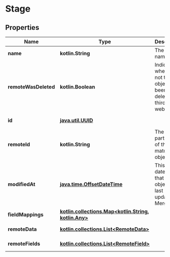 
# Stage

## Properties
Name | Type | Description | Notes
------------ | ------------- | ------------- | -------------
**name** | **kotlin.String** | The stage&#39;s name. |  [optional]
**remoteWasDeleted** | **kotlin.Boolean** | Indicates whether or not this object has been deleted by third party webhooks. |  [optional] [readonly]
**id** | [**java.util.UUID**](java.util.UUID.md) |  |  [optional] [readonly]
**remoteId** | **kotlin.String** | The third-party API ID of the matching object. |  [optional]
**modifiedAt** | [**java.time.OffsetDateTime**](java.time.OffsetDateTime.md) | This is the datetime that this object was last updated by Merge |  [optional] [readonly]
**fieldMappings** | [**kotlin.collections.Map&lt;kotlin.String, kotlin.Any&gt;**](kotlin.Any.md) |  |  [optional] [readonly]
**remoteData** | [**kotlin.collections.List&lt;RemoteData&gt;**](RemoteData.md) |  |  [optional] [readonly]
**remoteFields** | [**kotlin.collections.List&lt;RemoteField&gt;**](RemoteField.md) |  |  [optional] [readonly]



